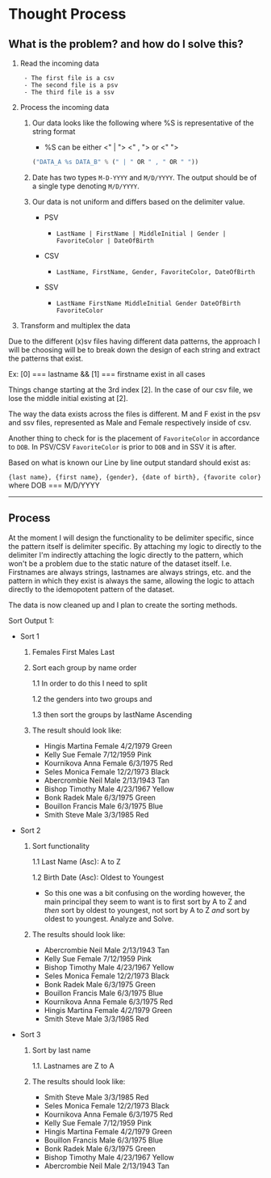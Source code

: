# Thought Process

## What is the problem? and how do I solve this?

1. Read the incoming data

		- The first file is a csv
		- The second file is a psv
		- The third file is a ssv

2. Process the incoming data
	
	1. Our data looks like the following where %S is representative of the string format
		- %S can be either <" | "> <" , "> or <" "> 
		
		```python
		("DATA_A %s DATA_B" % (" | " OR " , " OR " "))
		```

	2. Date has two types `M-D-YYYY` and `M/D/YYYY`. The output should be of a single type denoting `M/D/YYYY`.


	3. Our data is not uniform and differs based on the delimiter value.

		- PSV
			- `LastName | FirstName | MiddleInitial | Gender | FavoriteColor | DateOfBirth`

		- CSV 
			- `LastName, FirstName, Gender, FavoriteColor, DateOfBirth`

		- SSV
			- `LastName FirstName MiddleInitial Gender DateOfBirth FavoriteColor`

3. Transform and multiplex the data 

Due to the different (x)sv files having different data patterns, the approach I will be choosing will be to break down the design of each string and extract the patterns that exist. 

Ex: [0] === lastname && [1] === firstname exist in all cases

Things change starting at the 3rd index [2]. In the case of our csv file, we lose the middle initial existing at [2]. 

The way the data exists across the files is different. M and F exist in the psv and ssv files, represented as Male and Female respectively inside of csv.

Another thing to check for is the placement of `FavoriteColor` in accordance to `DOB`. In PSV/CSV `FavoriteColor` is prior to `DOB` and in SSV it is after.

Based on what is known our Line by line output standard should exist as:

``{last name}, {first name}, {gender}, {date of birth}, {favorite color}``
where DOB === M/D/YYYY

----

## Process 
At the moment I will design the functionality to be delimiter specific, since the pattern itself is delimiter specific. By attaching my logic to directly to the delimiter I'm indirectly attaching the logic directly to the pattern, which won't be a problem due to the static nature of the dataset itself. I.e. Firstnames are always strings, lastnames are always strings, etc. and the pattern in which they exist is always the same, allowing the logic to attach directly to the idemopotent pattern of the dataset.

The data is now cleaned up and I plan to create the sorting methods. 

Sort Output 1: 
- Sort 1
	1. Females First Males Last
	2. Sort each group by name order

		1.1 In order to do this I need to split

		1.2 the genders into two groups and

		1.3 then sort the groups by lastName Ascending

	3. The result should look like: 
		- Hingis Martina Female 4/2/1979 Green
		- Kelly Sue Female 7/12/1959 Pink
		- Kournikova Anna Female 6/3/1975 Red
		- Seles Monica Female 12/2/1973 Black
		- Abercrombie Neil Male 2/13/1943 Tan
		- Bishop Timothy Male 4/23/1967 Yellow
		- Bonk Radek Male 6/3/1975 Green
		- Bouillon Francis Male 6/3/1975 Blue
		- Smith Steve Male 3/3/1985 Red

- Sort 2
	1. Sort functionality
		
		1.1 Last Name (Asc): A to Z 
		
		1.2 Birth Date (Asc): Oldest to Youngest
			
		- So this one was a bit confusing on the wording however, the main principal they seem to want is to first sort by A to Z and *then* sort by oldest to youngest, not sort by A to Z *and* sort by oldest to youngest. Analyze and Solve.
				
	
	2. The results should look like:
		- Abercrombie Neil Male 2/13/1943 Tan
		- Kelly Sue Female 7/12/1959 Pink
		- Bishop Timothy Male 4/23/1967 Yellow
		- Seles Monica Female 12/2/1973 Black
		- Bonk Radek Male 6/3/1975 Green
		- Bouillon Francis Male 6/3/1975 Blue
		- Kournikova Anna Female 6/3/1975 Red
		- Hingis Martina Female 4/2/1979 Green
		- Smith Steve Male 3/3/1985 Red

- Sort 3
	1. Sort by last name

		1.1. Lastnames are Z to A

	2. The results should look like:
		- Smith Steve Male 3/3/1985 Red
		- Seles Monica Female 12/2/1973 Black
		- Kournikova Anna Female 6/3/1975 Red
		- Kelly Sue Female 7/12/1959 Pink
		- Hingis Martina Female 4/2/1979 Green
		- Bouillon Francis Male 6/3/1975 Blue
		- Bonk Radek Male 6/3/1975 Green
		- Bishop Timothy Male 4/23/1967 Yellow
		- Abercrombie Neil Male 2/13/1943 Tan